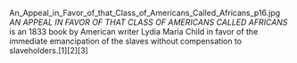 An_Appeal_in_Favor_of_that_Class_of_Americans_Called_Africans_p16.jpg _AN APPEAL IN FAVOR OF THAT CLASS OF AMERICANS CALLED AFRICANS_ is an 1833 book by American writer Lydia Maria Child in favor of the immediate emancipation of the slaves without compensation to slaveholders.[1][2][3]
